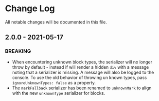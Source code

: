 # Change Log

All notable changes will be documented in this file.

## 2.0.0 - 2021-05-17

### BREAKING

- When encountering unknown block types, the serializer will no longer throw by default - instead if will render a hidden `div` with a message noting that a serializer is missing. A message will also be logged to the console. To use the old behavior of throwing un known types, pass `ignoreUnknownTypes: false` as a property.
- The `markFallback` serializer has been renamed to `unknownMark` to align with the new `unknownType` serializer for blocks.
